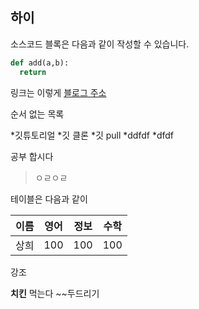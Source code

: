## 하이

소스코드 블록은 다음과 같이 작성할 수 있습니다.

```python
def add(a,b):
  return

```

링크는 이렇게
[블로그 주소](주소)

순서 없는 목록

*깃튜토리얼
  *깃 클론
  *깃 pull
    *ddfdf
    *dfdf 
    
공부 합시다
> ㅇㄹㅇㄹ

테이블은 다음과 같이

이름|영어|정보|수학
---|---|---|---|
상희|100|100|100|


강조

**치킨** 먹는다 ~~두드리기
